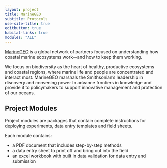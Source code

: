 ```yaml
---
layout: project
title: MarineGEO
subtitle: Protocols
use-site-title: true
editbutton: true
habitat-links: true
modules: "ALL"
---
```


[MarineGEO](https://marinegeo.si.edu/) is a global network of partners focused on understanding how coastal marine ecosystems work—and how to keep them working.

We focus on biodiversity as the heart of healthy, productive ecosystems and coastal regions, where marine life and people are concentrated and interact most. MarineGEO marshals the Smithsonian’s leadership in discovery and convening power to advance frontiers in knowledge and provide it to policymakers to support innovative management and protection of our oceans.

## Project Modules

Project modules are packages that contain complete instructions for deploying experiments, data entry templates and field sheets.

Each module contains:
 - a PDF document that includes step-by-step methods
 - a data entry sheet to print off and bring out into the field
 - an excel workbook with built in data validation for data entry and submission
